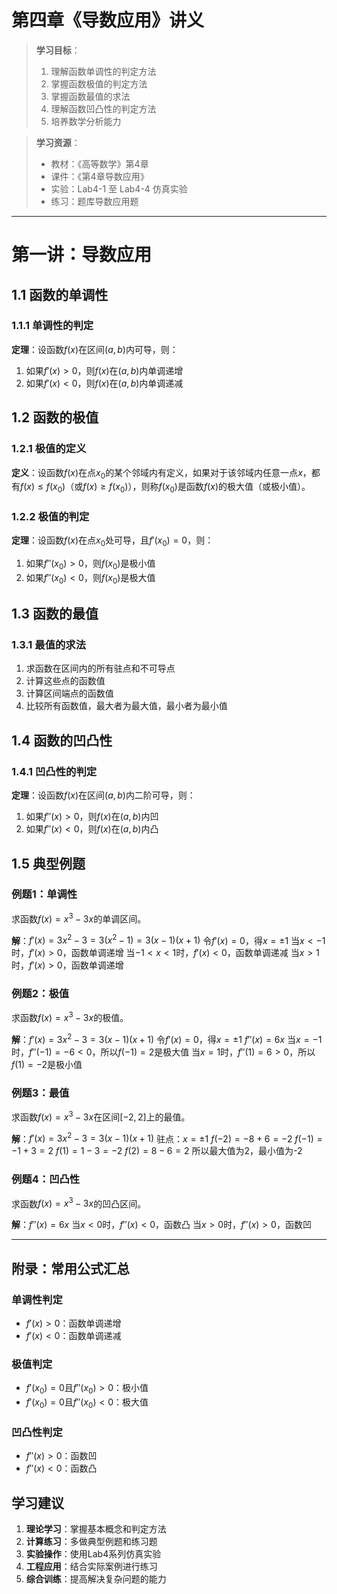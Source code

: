 # 第四章《导数应用》讲义

> **学习目标**：
> 1. 理解函数单调性的判定方法
> 2. 掌握函数极值的判定方法
> 3. 掌握函数最值的求法
> 4. 理解函数凹凸性的判定方法
> 5. 培养数学分析能力

> **学习资源**：
> - 教材：《高等数学》第4章
> - 课件：《第4章导数应用》
> - 实验：Lab4-1 至 Lab4-4 仿真实验
> - 练习：题库导数应用题

---

<div style="page-break-after: always;"></div>

# 第一讲：导数应用

## 1.1 函数的单调性

### 1.1.1 单调性的判定
**定理**：设函数$f(x)$在区间$(a,b)$内可导，则：
1. 如果$f'(x) > 0$，则$f(x)$在$(a,b)$内单调递增
2. 如果$f'(x) < 0$，则$f(x)$在$(a,b)$内单调递减

## 1.2 函数的极值

### 1.2.1 极值的定义
**定义**：设函数$f(x)$在点$x_0$的某个邻域内有定义，如果对于该邻域内任意一点$x$，都有$f(x) \leq f(x_0)$（或$f(x) \geq f(x_0)$），则称$f(x_0)$是函数$f(x)$的极大值（或极小值）。

### 1.2.2 极值的判定
**定理**：设函数$f(x)$在点$x_0$处可导，且$f'(x_0) = 0$，则：
1. 如果$f''(x_0) > 0$，则$f(x_0)$是极小值
2. 如果$f''(x_0) < 0$，则$f(x_0)$是极大值

## 1.3 函数的最值

### 1.3.1 最值的求法
1. 求函数在区间内的所有驻点和不可导点
2. 计算这些点的函数值
3. 计算区间端点的函数值
4. 比较所有函数值，最大者为最大值，最小者为最小值

## 1.4 函数的凹凸性

### 1.4.1 凹凸性的判定
**定理**：设函数$f(x)$在区间$(a,b)$内二阶可导，则：
1. 如果$f''(x) > 0$，则$f(x)$在$(a,b)$内凹
2. 如果$f''(x) < 0$，则$f(x)$在$(a,b)$内凸

## 1.5 典型例题

### 例题1：单调性
求函数$f(x) = x^3 - 3x$的单调区间。

**解**：$f'(x) = 3x^2 - 3 = 3(x^2 - 1) = 3(x - 1)(x + 1)$
令$f'(x) = 0$，得$x = \pm 1$
当$x < -1$时，$f'(x) > 0$，函数单调递增
当$-1 < x < 1$时，$f'(x) < 0$，函数单调递减
当$x > 1$时，$f'(x) > 0$，函数单调递增

### 例题2：极值
求函数$f(x) = x^3 - 3x$的极值。

**解**：$f'(x) = 3x^2 - 3 = 3(x - 1)(x + 1)$
令$f'(x) = 0$，得$x = \pm 1$
$f''(x) = 6x$
当$x = -1$时，$f''(-1) = -6 < 0$，所以$f(-1) = 2$是极大值
当$x = 1$时，$f''(1) = 6 > 0$，所以$f(1) = -2$是极小值

### 例题3：最值
求函数$f(x) = x^3 - 3x$在区间$[-2, 2]$上的最值。

**解**：$f'(x) = 3x^2 - 3 = 3(x - 1)(x + 1)$
驻点：$x = \pm 1$
$f(-2) = -8 + 6 = -2$
$f(-1) = -1 + 3 = 2$
$f(1) = 1 - 3 = -2$
$f(2) = 8 - 6 = 2$
所以最大值为2，最小值为-2

### 例题4：凹凸性
求函数$f(x) = x^3 - 3x$的凹凸区间。

**解**：$f''(x) = 6x$
当$x < 0$时，$f''(x) < 0$，函数凸
当$x > 0$时，$f''(x) > 0$，函数凹

---

<div style="page-break-after: always;"></div>

## 附录：常用公式汇总

### 单调性判定
- $f'(x) > 0$：函数单调递增
- $f'(x) < 0$：函数单调递减

### 极值判定
- $f'(x_0) = 0$且$f''(x_0) > 0$：极小值
- $f'(x_0) = 0$且$f''(x_0) < 0$：极大值

### 凹凸性判定
- $f''(x) > 0$：函数凹
- $f''(x) < 0$：函数凸

## 学习建议

1. **理论学习**：掌握基本概念和判定方法
2. **计算练习**：多做典型例题和练习题
3. **实验操作**：使用Lab4系列仿真实验
4. **工程应用**：结合实际案例进行练习
5. **综合训练**：提高解决复杂问题的能力
